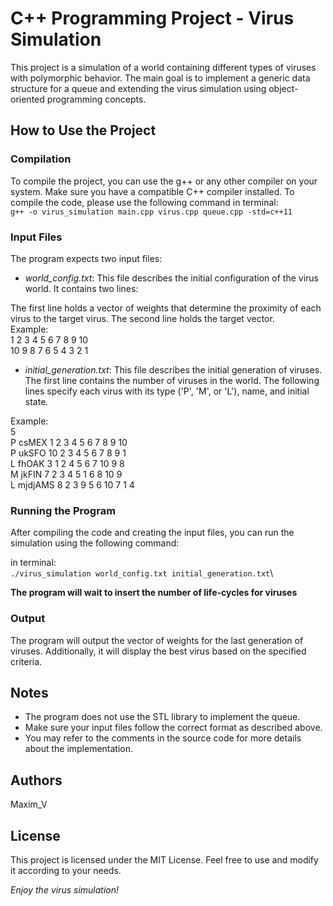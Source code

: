# C++ Programming Project - Virus Simulation
This project is a simulation of a world containing different types of viruses with polymorphic behavior. 
The main goal is to implement a generic data structure for a queue and extending the virus simulation using object-oriented programming concepts.

## How to Use the Project

### Compilation
To compile the project, you can use the g++ or any other compiler on your system. Make sure you have a compatible C++ compiler installed. 
To compile the code, please use the following command in terminal:\
```g++ -o virus_simulation main.cpp virus.cpp queue.cpp -std=c++11```
### Input Files
The program expects two input files:

- *world_config.txt*: This file describes the initial configuration of the virus world. It contains two lines:

The first line holds a vector of weights that determine the proximity of each virus to the target virus.
The second line holds the target vector.\
Example:\
1 2 3 4 5 6 7 8 9 10\
10 9 8 7 6 5 4 3 2 1
- *initial_generation.txt*: This file describes the initial generation of viruses. The first line contains the number of viruses in the world. The following lines specify each virus with its type ('P', 'M', or 'L'), name, and initial state.

Example:\
5\
P csMEX 1 2 3 4 5 6 7 8 9 10\
P ukSFO 10 2 3 4 5 6 7 8 9 1\
L fhOAK 3 1 2 4 5 6 7 10 9 8\
M jkFIN 7 2 3 4 5 1 6 8 10 9\
L mjdjAMS 8 2 3 9 5 6 10 7 1 4
### Running the Program
After compiling the code and creating the input files, you can run the simulation using the following command:

in terminal:\
```./virus_simulation world_config.txt initial_generation.txt```\

**The program will wait to insert the number of life-cycles for viruses**
### Output
The program will output the vector of weights for the last generation of viruses. Additionally, it will display the best virus based on the specified criteria.

## Notes
* The program does not use the STL library to implement the queue.
* Make sure your input files follow the correct format as described above.
* You may refer to the comments in the source code for more details about the implementation.
## Authors
Maxim_V

## License
This project is licensed under the MIT License. Feel free to use and modify it according to your needs.

*Enjoy the virus simulation!*
